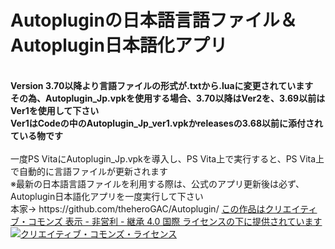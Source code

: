 # Autopluginの日本語言語ファイル＆Autoplugin日本語化アプリ<br>
<br>
<strong>Version 3.70以降より言語ファイルの形式が.txtから.luaに変更されています<br>
その為、Autoplugin_Jp.vpkを使用する場合、3.70以降はVer2を、3.69以前はVer1を使用して下さい<br>
Ver1はCodeの中のAutoplugin_Jp_ver1.vpkかreleasesの3.68以前に添付されている物です</strong><br><br>
一度PS VitaにAutoplugin_Jp.vpkを導入し、PS Vita上で実行すると、PS Vita上で自動的に言語ファイルが更新されます<br>
※最新の日本語言語ファイルを利用する際は、公式のアプリ更新後は必ず、Autoplugin日本語化アプリを一度実行して下さい<br>
本家→ https://github.com/theheroGAC/Autoplugin/
<a rel = "license" href = "https://creativecommons.org/licenses/by-nc-sa/4.0/">この作品はクリエイティブ・コモンズ 表示 - 非営利 - 継承 4.0 国際 ライセンスの下に提供されています</a><br>
<a rel = "license" href="https://creativecommons.org/licenses/by-nc-sa/4.0/">
<img alt = "クリエイティブ・コモンズ・ライセンス" style = "border-width:0" src = "https://i.creativecommons.org/l/by-nc-sa/4.0/88x31.png" /></a>
